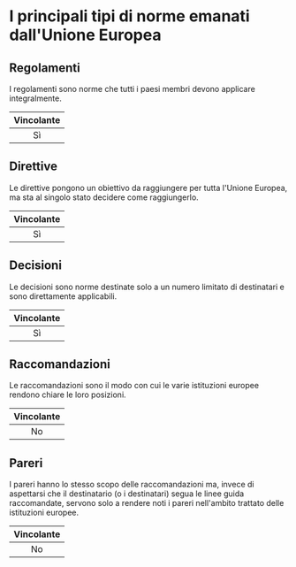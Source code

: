 # I principali tipi di norme emanati dall'Unione Europea

## Regolamenti

I regolamenti sono norme che tutti i paesi membri devono applicare
integralmente.

| Vincolante |
| :-: |
| Sì |

## Direttive

Le direttive pongono un obiettivo da raggiungere per tutta l'Unione Europea, ma
sta al singolo stato decidere come raggiungerlo.

| Vincolante |
| :-: |
| Sì |

## Decisioni

Le decisioni sono norme destinate solo a un numero limitato di destinatari e
sono direttamente applicabili.

| Vincolante |
| :-: |
| Sì |

## Raccomandazioni

Le raccomandazioni sono il modo con cui le varie istituzioni europee rendono
chiare le loro posizioni.

| Vincolante |
| :-: |
| No |

## Pareri

I pareri hanno lo stesso scopo delle raccomandazioni ma, invece di aspettarsi
che il destinatario (o i destinatari) segua le linee guida raccomandate, servono
solo a rendere noti i pareri nell'ambito trattato delle istituzioni europee.

| Vincolante |
| :-: |
| No |
